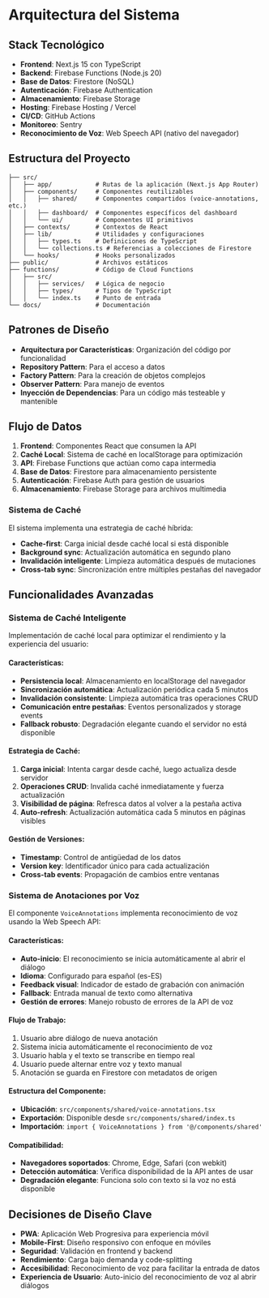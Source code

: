 # Arquitectura del Sistema

## Stack Tecnológico
- **Frontend**: Next.js 15 con TypeScript
- **Backend**: Firebase Functions (Node.js 20)
- **Base de Datos**: Firestore (NoSQL)
- **Autenticación**: Firebase Authentication
- **Almacenamiento**: Firebase Storage
- **Hosting**: Firebase Hosting / Vercel
- **CI/CD**: GitHub Actions
- **Monitoreo**: Sentry
- **Reconocimiento de Voz**: Web Speech API (nativo del navegador)

## Estructura del Proyecto
```
├── src/
│   ├── app/            # Rutas de la aplicación (Next.js App Router)
│   ├── components/     # Componentes reutilizables
│   │   ├── shared/     # Componentes compartidos (voice-annotations, etc.)
│   │   ├── dashboard/  # Componentes específicos del dashboard
│   │   └── ui/         # Componentes UI primitivos
│   ├── contexts/       # Contextos de React
│   ├── lib/            # Utilidades y configuraciones
│   │   ├── types.ts    # Definiciones de TypeScript
│   │   └── collections.ts # Referencias a colecciones de Firestore
│   └── hooks/          # Hooks personalizados
├── public/             # Archivos estáticos
├── functions/          # Código de Cloud Functions
│   ├── src/
│   │   ├── services/   # Lógica de negocio
│   │   ├── types/      # Tipos de TypeScript
│   │   └── index.ts    # Punto de entrada
└── docs/               # Documentación
```

## Patrones de Diseño
- **Arquitectura por Características**: Organización del código por funcionalidad
- **Repository Pattern**: Para el acceso a datos
- **Factory Pattern**: Para la creación de objetos complejos
- **Observer Pattern**: Para manejo de eventos
- **Inyección de Dependencias**: Para un código más testeable y mantenible

## Flujo de Datos
1. **Frontend**: Componentes React que consumen la API
2. **Caché Local**: Sistema de caché en localStorage para optimización
3. **API**: Firebase Functions que actúan como capa intermedia
4. **Base de Datos**: Firestore para almacenamiento persistente
5. **Autenticación**: Firebase Auth para gestión de usuarios
6. **Almacenamiento**: Firebase Storage para archivos multimedia

### Sistema de Caché
El sistema implementa una estrategia de caché híbrida:
- **Cache-first**: Carga inicial desde caché local si está disponible
- **Background sync**: Actualización automática en segundo plano
- **Invalidación inteligente**: Limpieza automática después de mutaciones
- **Cross-tab sync**: Sincronización entre múltiples pestañas del navegador

## Funcionalidades Avanzadas

### Sistema de Caché Inteligente
Implementación de caché local para optimizar el rendimiento y la experiencia del usuario:

#### Características:
- **Persistencia local**: Almacenamiento en localStorage del navegador
- **Sincronización automática**: Actualización periódica cada 5 minutos
- **Invalidación consistente**: Limpieza automática tras operaciones CRUD
- **Comunicación entre pestañas**: Eventos personalizados y storage events
- **Fallback robusto**: Degradación elegante cuando el servidor no está disponible

#### Estrategia de Caché:
1. **Carga inicial**: Intenta cargar desde caché, luego actualiza desde servidor
2. **Operaciones CRUD**: Invalida caché inmediatamente y fuerza actualización
3. **Visibilidad de página**: Refresca datos al volver a la pestaña activa
4. **Auto-refresh**: Actualización automática cada 5 minutos en páginas visibles

#### Gestión de Versiones:
- **Timestamp**: Control de antigüedad de los datos
- **Version key**: Identificador único para cada actualización
- **Cross-tab events**: Propagación de cambios entre ventanas

### Sistema de Anotaciones por Voz
El componente `VoiceAnnotations` implementa reconocimiento de voz usando la Web Speech API:

#### Características:
- **Auto-inicio**: El reconocimiento se inicia automáticamente al abrir el diálogo
- **Idioma**: Configurado para español (es-ES)
- **Feedback visual**: Indicador de estado de grabación con animación
- **Fallback**: Entrada manual de texto como alternativa
- **Gestión de errores**: Manejo robusto de errores de la API de voz

#### Flujo de Trabajo:
1. Usuario abre diálogo de nueva anotación
2. Sistema inicia automáticamente el reconocimiento de voz
3. Usuario habla y el texto se transcribe en tiempo real
4. Usuario puede alternar entre voz y texto manual
5. Anotación se guarda en Firestore con metadatos de origen

#### Estructura del Componente:
- **Ubicación**: `src/components/shared/voice-annotations.tsx`
- **Exportación**: Disponible desde `src/components/shared/index.ts`
- **Importación**: `import { VoiceAnnotations } from '@/components/shared'`

#### Compatibilidad:
- **Navegadores soportados**: Chrome, Edge, Safari (con webkit)
- **Detección automática**: Verifica disponibilidad de la API antes de usar
- **Degradación elegante**: Funciona solo con texto si la voz no está disponible

## Decisiones de Diseño Clave
- **PWA**: Aplicación Web Progresiva para experiencia móvil
- **Mobile-First**: Diseño responsivo con enfoque en móviles
- **Seguridad**: Validación en frontend y backend
- **Rendimiento**: Carga bajo demanda y code-splitting
- **Accesibilidad**: Reconocimiento de voz para facilitar la entrada de datos
- **Experiencia de Usuario**: Auto-inicio del reconocimiento de voz al abrir diálogos
